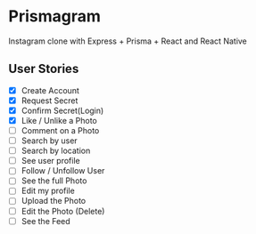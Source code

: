 # Prismagram

Instagram clone with Express + Prisma + React and React Native

## User Stories

- [x] Create Account
- [x] Request Secret
- [x] Confirm Secret(Login)
- [x] Like / Unlike a Photo
- [ ] Comment on a Photo
- [ ] Search by user
- [ ] Search by location
- [ ] See user profile
- [ ] Follow / Unfollow User
- [ ] See the full Photo
- [ ] Edit my profile
- [ ] Upload the Photo
- [ ] Edit the Photo (Delete)
- [ ] See the Feed
